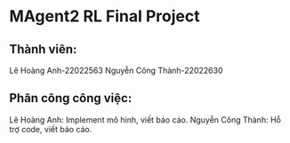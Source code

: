 # MAgent2 RL Final Project
## Thành viên: 
Lê Hoàng Anh-22022563
Nguyễn Công Thành-22022630
## Phân công công việc:
Lê Hoàng Anh: Implement mô hình, viết báo cáo.
Nguyễn Công Thành: Hỗ trợ code, viết báo cáo.
